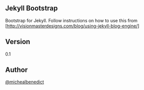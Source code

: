 ## Jekyll Bootstrap

Bootstrap for Jekyll. Follow instructions on how to use this from [http://visionmasterdesigns.com/blog/using-jekyll-blog-engine/]

## Version
0.1

## Author
[@michealbenedict](http://twitter.com/michealbenedict)